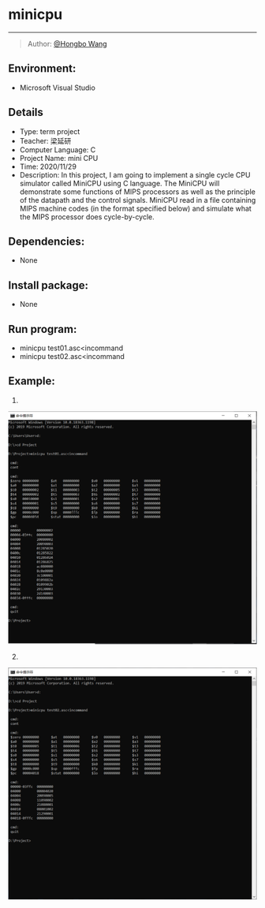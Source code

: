 # minicpu

-----

>  Author: [@Hongbo Wang ](https://github.com/BOBWang1117)
>
>  

## **Environment:**

- Microsoft Visual Studio

  

## **Details**

- Type: term project
- Teacher: 梁延研
- Computer Language: C
- Project Name: mini CPU
- Time: 2020/11/29
- Description: In this project, I am going to implement a single cycle CPU simulator called MiniCPU using C language. The MiniCPU will demonstrate some functions of MIPS processors as well as the principle of the datapath and the control signals. MiniCPU read in a file containing MIPS machine codes (in the format specified below) and simulate what the MIPS processor does cycle-by-cycle.

## **Dependencies:** 

- None



## **Install package:**

- None




## **Run program:**

- minicpu test01.asc<incommand
- minicpu test02.asc<incommand



## **Example:**

1. 
![picture1](./picture/Answer_Test01.PNG)

   

2. 
![picture1](./picture/Answer_Test02.PNG)

   

